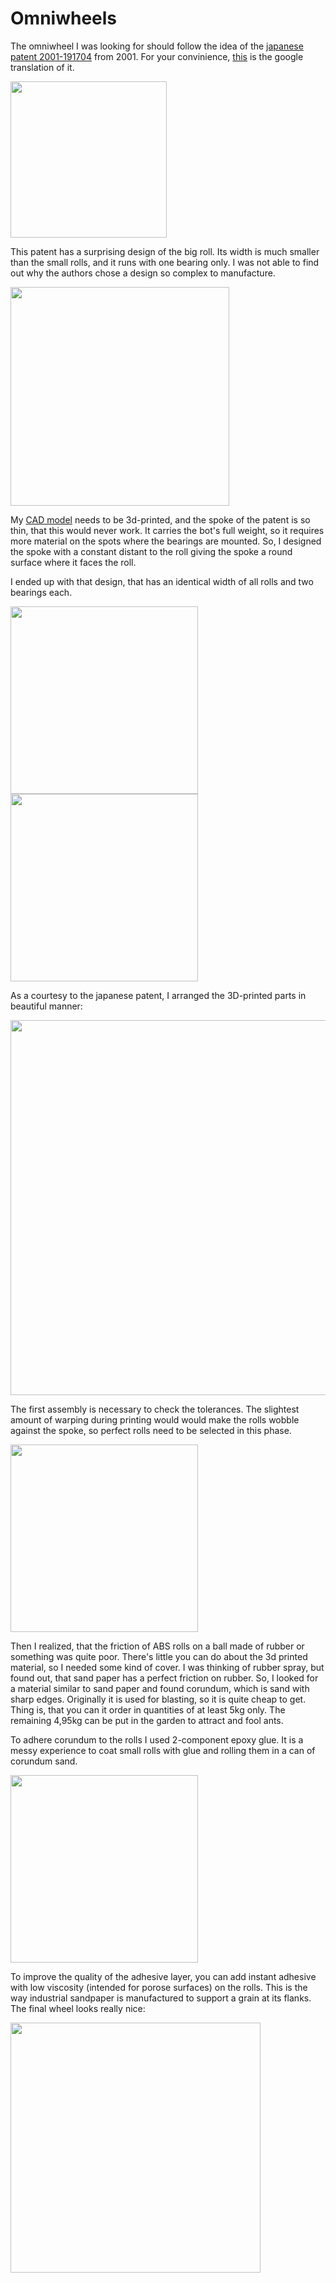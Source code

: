 # Omniwheels

The omniwheel I was looking for should follow the idea of the [japanese patent 2001-191704](https://astamuse.com/ja/published/JP/No/2001191704) from 2001. For your convinience, [this](https://translate.google.com/translate?hl=en&sl=ja&tl=en&u=https%3A%2F%2Fastamuse.com%2Fja%2Fpublished%2FJP%2FNo%2F2001191704) is the google translation of it.

<img width="250px" src="../images/omniwheel/japanese patent.jpg" >

This patent has a surprising design of the big roll. Its width is much smaller than the small rolls, and it runs with one bearing only. I was not able to find out why the authors chose a design so complex to manufacture. 

<img  width="350px" src="../images/omniwheel/japanese patent big roll.png" >

My [CAD model](https://github.com/jochenalt/Ondine/blob/master/CAD/OmniWheel.iam) needs to be 3d-printed, and the spoke of the patent is so thin, that this would never work. It  carries the bot's full weight, so it requires more material on the spots where the bearings are mounted. So, I designed the spoke with a constant distant to the roll giving the spoke a round surface where it faces the roll.

I ended up with that design, that has an identical width of all rolls and two bearings each. 

<img align="left" width="300px" src="../images/omniwheel/omniwheel CAD total.png"/>
<img width="300px" src="../images/omniwheel/omniwheel CAD cut.png"/>

As a courtesy to the japanese patent, I arranged the 3D-printed parts in beautiful manner:

<img width="600px" src="../images/omniwheel/arrangement total.jpg"/>

The first assembly is necessary to check the tolerances. The slightest amount of warping during printing would would make the rolls wobble against the spoke, so perfect rolls need to be selected in this phase.

<img  width="300px" src="../images/omniwheel/first assembly.jpg"/>

Then I realized, that the friction of ABS rolls on a ball made of rubber or something was quite poor. There's little you can do about the 3d printed material, so I needed some kind of cover. I was thinking of rubber spray, but found out, that sand paper has a perfect friction on rubber. So, I looked for a material similar to sand paper and found corundum, which is sand with sharp edges. Originally it is used for blasting, so it is quite cheap to get. Thing is, that you can it order in quantities of at least 5kg only. The remaining 4,95kg can be put in the garden to attract and fool ants.

To adhere corundum to the rolls I used 2-component epoxy glue. It is a messy experience to coat small rolls with glue and rolling them in a can of corundum sand.

<img  width="300px" src="../images/omniwheel/rolling in glue.png"/>

To improve the quality of the adhesive layer, you can add instant adhesive with low viscosity (intended for porose surfaces) on the rolls. This is the way industrial sandpaper is manufactured to support a grain at its flanks. The final wheel looks really nice:

<img  width="400px" src="../images/omniwheel/final.jpg"/>
